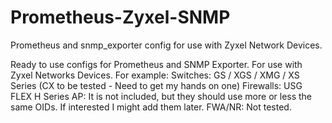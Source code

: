 # Prometheus-Zyxel-SNMP
Prometheus and snmp_exporter config for use with Zyxel Network Devices.

Ready to use configs for Prometheus and SNMP Exporter.
For use with Zyxel Networks Devices.
For example:
Switches:
GS / XGS / XMG / XS Series (CX to be tested - Need to get my hands on one)
Firewalls:
USG FLEX H Series
AP:
It is not included, but they should use more or less the same OIDs.
If interested I might add them later.
FWA/NR:
Not tested.
